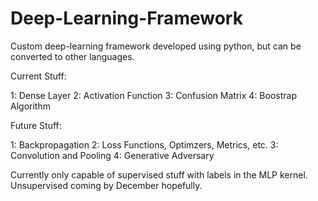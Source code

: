 # Deep-Learning-Framework

Custom deep-learning framework developed using python, but can be converted to other languages.

Current Stuff:

1: Dense Layer
2: Activation Function
3: Confusion Matrix
4: Boostrap Algorithm

Future Stuff:

1: Backpropagation
2: Loss Functions, Optimzers, Metrics, etc.
3: Convolution and Pooling
4: Generative Adversary 

Currently only capable of supervised stuff with labels in the MLP kernel. Unsupervised coming by December hopefully.
